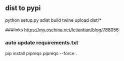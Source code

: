  ## dist to pypi
 python setup.py sdist build
 twine upload dist/*
 
 
 ###links
 https://my.oschina.net/letiantian/blog/788056
 
 
 
 ### auto update requirements.txt
 pip install pipreqs
 pipreqs --force  . 
